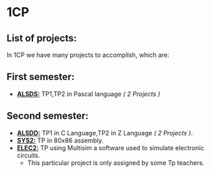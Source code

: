 # 1CP
## List of projects:
In 1CP we have many projects to accomplish, which are:
## First semester:
- [**ALSDS:**](ALSDS) TP1,TP2 in Pascal language *( 2 Projects )*
## Second semester:
- [**ALSDD:**](ALSDD/ALSDD.md) TP1 in C Language,TP2 in Z Language *( 2 Projects )*.   
- [**SYS2:**](SYS2) TP in 80x86 assembly.
- [**ELEC2:**](ELEC2) TP using Multisim a software used to simulate electronic circuits.
    - This particular project is only assigned by some Tp teachers.




